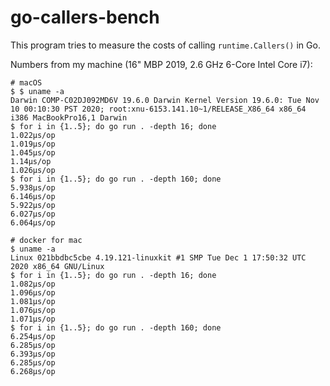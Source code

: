 # go-callers-bench

This program tries to measure the costs of calling `runtime.Callers()` in Go.


Numbers from my machine (16" MBP 2019, 2.6 GHz 6-Core Intel Core i7):

```
# macOS
$ $ uname -a
Darwin COMP-C02DJ092MD6V 19.6.0 Darwin Kernel Version 19.6.0: Tue Nov 10 00:10:30 PST 2020; root:xnu-6153.141.10~1/RELEASE_X86_64 x86_64 i386 MacBookPro16,1 Darwin
$ for i in {1..5}; do go run . -depth 16; done
1.022µs/op
1.019µs/op
1.045µs/op
1.14µs/op
1.026µs/op
$ for i in {1..5}; do go run . -depth 160; done
5.938µs/op
6.146µs/op
5.922µs/op
6.027µs/op
6.064µs/op

# docker for mac
$ uname -a
Linux 021bbdbc5cbe 4.19.121-linuxkit #1 SMP Tue Dec 1 17:50:32 UTC 2020 x86_64 GNU/Linux
$ for i in {1..5}; do go run . -depth 16; done
1.082µs/op
1.096µs/op
1.081µs/op
1.076µs/op
1.071µs/op
$ for i in {1..5}; do go run . -depth 160; done
6.254µs/op
6.285µs/op
6.393µs/op
6.285µs/op
6.268µs/op
```
